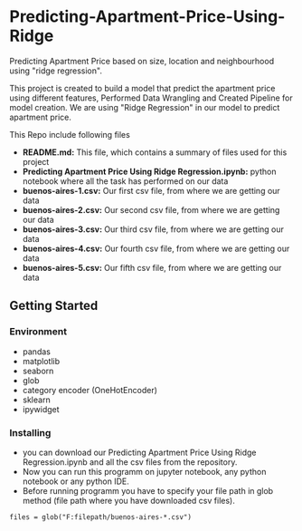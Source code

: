 # Predicting-Apartment-Price-Using-Ridge
Predicting Apartment Price based on size, location and neighbourhood using "ridge regression".

This project is created to build a model that predict the apartment price using different features, Performed Data Wrangling and Created Pipeline for model creation. We are using "Ridge Regression" in our model to predict apartment price.

This Repo include following files
- **README.md:** This file, which contains a summary of files used for this project
- **Predicting Apartment Price Using Ridge Regression.ipynb:** python notebook where all the task has performed on our data
- **buenos-aires-1.csv:** Our first csv file, from where we are getting our data 
- **buenos-aires-2.csv:** Our second csv file, from where we are getting our data 
- **buenos-aires-3.csv:** Our third csv file, from where we are getting our data 
- **buenos-aires-4.csv:** Our fourth csv file, from where we are getting our data 
- **buenos-aires-5.csv:** Our fifth csv file, from where we are getting our data 

## Getting Started
### Environment
* pandas
* matplotlib
* seaborn
* glob
* category encoder (OneHotEncoder)
* sklearn
* ipywidget

### Installing
* you can download our Predicting Apartment Price Using Ridge Regression.ipynb and all the csv files from the repository.
* Now you can run this programm on jupyter notebook, any python notebook or any python IDE.
* Before running programm you have to specify your file path in glob method (file path where you have downloaded csv files).
```
files = glob("F:filepath/buenos-aires-*.csv")
```
